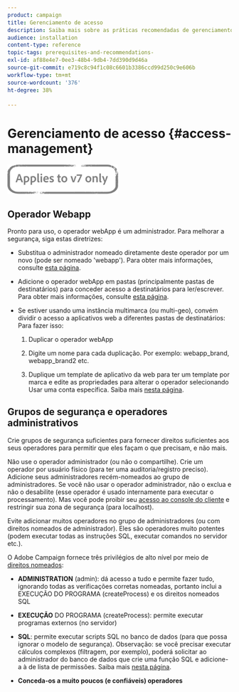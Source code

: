 ```yaml
---
product: campaign
title: Gerenciamento de acesso
description: Saiba mais sobre as práticas recomendadas de gerenciamento de acesso.
audience: installation
content-type: reference
topic-tags: prerequisites-and-recommendations-
exl-id: af88e4e7-0ee3-48b4-9db4-7dd390d9d46a
source-git-commit: e719c8c94f1c08c6601b3386ccd99d250c9e606b
workflow-type: tm+mt
source-wordcount: '376'
ht-degree: 38%

---
```


# Gerenciamento de acesso {#access-management}

![](../../assets/v7-only.svg)

## Operador Webapp

Pronto para uso, o operador webApp é um administrador. Para melhorar a segurança, siga estas diretrizes:

* Substitua o administrador nomeado diretamente deste operador por um novo (pode ser nomeado &#39;webapp&#39;). Para obter mais informações, consulte [esta página](../../platform/using/access-management.md).

* Adicione o operador webApp em pastas (principalmente pastas de destinatários) para conceder acesso a destinatários para ler/escrever. Para obter mais informações, consulte [esta página](../../platform/using/access-management.md).

* Se estiver usando uma instância multimarca (ou multi-geo), convém dividir o acesso a aplicativos web a diferentes pastas de destinatários: Para fazer isso:

   1. Duplicar o operador webApp

   1. Digite um nome para cada duplicação. Por exemplo: webapp_brand, webapp_brand2 etc.

   1. Duplique um template de aplicativo da web para ter um template por marca e edite as propriedades para alterar o operador selecionando Usar uma conta específica.  Saiba mais [nesta página](../../web/using/defining-web-forms-properties.md).

## Grupos de segurança e operadores administrativos

Crie grupos de segurança suficientes para fornecer direitos suficientes aos seus operadores para permitir que eles façam o que precisam, e não mais.

Não use o operador administrador (ou não o compartilhe). Crie um operador por usuário físico (para ter uma auditoria/registro preciso). Adicione seus administradores recém-nomeados ao grupo de administradores. Se você não usar o operador administrador, não o exclua e não o desabilite (esse operador é usado internamente para executar o processamento). Mas você pode proibir seu [acesso ao console do cliente](../../platform/using/access-management.md) e restringir sua zona de segurança (para localhost).

Evite adicionar muitos operadores no grupo de administradores (ou com direitos nomeados de administrador). Eles são operadores muito potentes (podem executar todas as instruções SQL, executar comandos no servidor etc.).

O Adobe Campaign fornece três privilégios de alto nível por meio de [direitos nomeados](../../platform/using/access-management.md#named-rights):

* **ADMINISTRATION**  (admin): dá acesso a tudo e permite fazer tudo, ignorando todas as verificações corretas nomeadas, portanto inclui a EXECUÇÃO DO PROGRAMA (createProcess) e os direitos nomeados SQL

* **EXECUÇÃO**  DO PROGRAMA (createProcess): permite executar programas externos (no servidor)

* **SQL**: permite executar scripts SQL no banco de dados (para que possa ignorar o modelo de segurança). Observação: se você precisar executar cálculos complexos (filtragem, por exemplo), poderá solicitar ao administrador do banco de dados que crie uma função SQL e adicione-a à  de lista de permissões. Saiba mais [nesta página](../../installation/using/scripting-coding-guidelines.md).

* **Conceda-os a muito poucos (e confiáveis) operadores**
